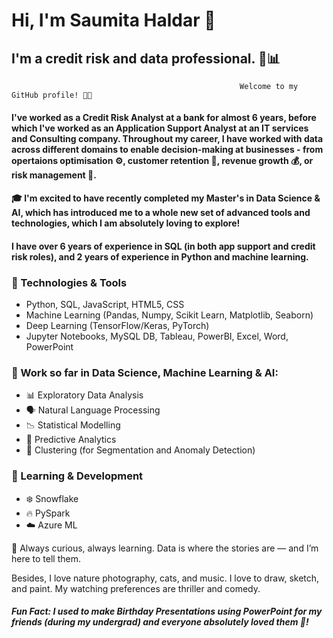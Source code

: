  # Hi, I'm Saumita Haldar 👋  
## I'm a credit risk and data professional.  💼📊

                                                       Welcome to my GitHub profile! 👩‍💻

####  I've worked as a Credit Risk Analyst at a bank for almost 6 years, before which I've worked as an Application Support Analyst at an IT services and Consulting company. Throughout my career, I have worked with data across different domains to enable decision-making at businesses - from opertaions optimisation ⚙️, customer retention 🤝, revenue growth 💰, or risk management 🚨. 
####  🎓 I'm excited to have recently completed my Master's in Data Science & AI, which has introduced me to a whole new set of advanced tools and technologies, which I am absolutely loving to explore!
####  I have over 6 years of experience in SQL (in both app support and credit risk roles), and 2 years of experience in Python and machine learning.


### 🔧 Technologies & Tools
- Python, SQL, JavaScript, HTML5, CSS
- Machine Learning (Pandas, Numpy, Scikit Learn, Matplotlib, Seaborn)
- Deep Learning (TensorFlow/Keras, PyTorch)
- Jupyter Notebooks, MySQL DB, Tableau, PowerBI, Excel, Word, PowerPoint

### 📂 Work so far in Data Science, Machine Learning & AI:
- 📊 Exploratory Data Analysis
- 🗣️ Natural Language Processing
- 📉 Statistical Modelling
- 🔮 Predictive Analytics
- 🧩 Clustering (for Segmentation and Anomaly Detection)

### 🎯 Learning & Development
- ❄️ Snowflake
- 🔥 PySpark
- ☁️ Azure ML

🚀 Always curious, always learning. Data is where the stories are — and I’m here to tell them.


Besides, I love nature photography, cats, and music. I love to draw, sketch, and paint. My watching preferences are thriller and comedy.

##### Fun Fact: I used to make Birthday Presentations using PowerPoint for my friends (during my undergrad) and everyone absolutely loved them 💙!



